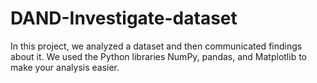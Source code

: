 # DAND-Investigate-dataset
In this project, we analyzed a dataset and then communicated findings about it. We used the Python libraries NumPy, pandas, and Matplotlib to make your analysis easier.
